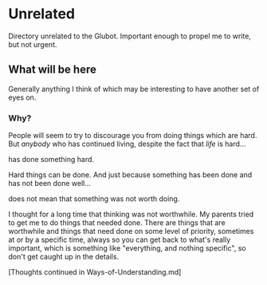 # Unrelated

Directory unrelated to the Glubot. Important enough to propel me to write, but not urgent.

## What will be here

Generally anything I think of which may be interesting to have another set of eyes on.

### Why?

People will seem to try to discourage you from doing things which are hard. But *anybody* who has continued living, despite the fact that *life* is hard...

has done something hard.

Hard things can be done. And just because something has been done and has not been done well...

does not mean that something was not worth doing.

I thought for a long time that thinking was not worthwhile. My parents tried to get me to do things that needed done. There are things that are worthwhile and things that need done on some level of priority, sometimes at or by a specific time, always so you can get back to what's really important, which is something like "everything, and nothing specific", so don't get caught up in the details.

[Thoughts continued in Ways-of-Understanding.md]
